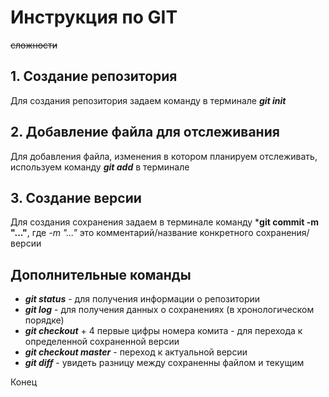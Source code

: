 # Инструкция по GIT
~~сложности~~

## 1. Создание репозитория
Для создания репозитория задаем команду в терминале ***git init***

## 2. Добавление файла для отслеживания
Для добавления файла, изменения в котором планируем отслеживать, используем команду ***git add*** в терминале

## 3. Создание версии
Для создания сохранения задаем в терминале команду ***git commit -m "..."**, где *-m "..."* это комментарий/название конкретного сохранения/версии

## Дополнительные команды
* ***git status*** - для получения информации о репозитории
* ***git log*** - для получения данных о сохранениях (в хронологическом порядке)
* ***git checkout*** + 4 первые цифры номера комита - для перехода к определенной сохраненной версии
* ***git checkout master*** - переход к актуальной версии 
* ***git diff*** - увидеть разницу между сохраненны файлом и текущим

Конец